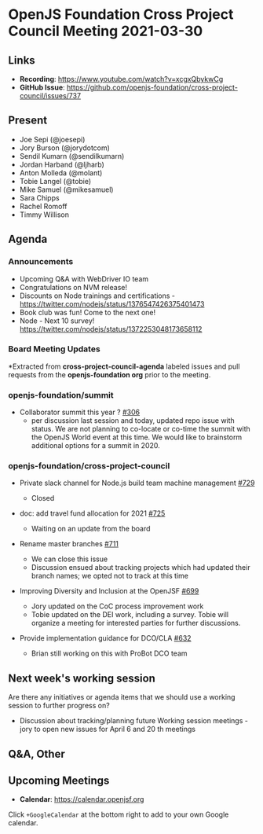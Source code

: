 # OpenJS Foundation Cross Project Council Meeting 2021-03-30

## Links

* **Recording**: https://www.youtube.com/watch?v=xcgxQbykwCg
* **GitHub Issue**: https://github.com/openjs-foundation/cross-project-council/issues/737

## Present

* Joe Sepi (@joesepi)
* Jory Burson (@jorydotcom)
* Sendil Kumarn (@sendilkumarn)
* Jordan Harband (@ljharb)
* Anton Molleda (@molant)
* Tobie Langel (@tobie)
* Mike Samuel (@mikesamuel)
* Sara Chipps
* Rachel Romoff
* Timmy Willison

## Agenda

### Announcements

* Upcoming Q&A with WebDriver IO team
* Congratulations on NVM release!
* Discounts on Node trainings and certifications - https://twitter.com/nodejs/status/1376547426375401473
* Book club was fun! Come to the next one!
* Node - Next 10 survey! https://twitter.com/nodejs/status/1372253048173658112

### Board Meeting Updates

*Extracted from **cross-project-council-agenda** labeled issues and pull requests from the **openjs-foundation org** prior to the meeting.

### openjs-foundation/summit

* Collaborator summit this year ?  [#306](https://github.com/openjs-foundation/summit/issues/306)
  * per discussion last session and today, updated repo issue with status. We are not planning to co-locate or co-time the summit with the OpenJS World event at this time. We would like to brainstorm additional options for a summit in 2020.

### openjs-foundation/cross-project-council

* Private slack channel for Node.js build team machine management [#729](https://github.com/openjs-foundation/cross-project-council/issues/729)
	* Closed

* doc: add travel fund allocation for 2021 [#725](https://github.com/openjs-foundation/cross-project-council/pull/725)
  * Waiting on an update from the board

* Rename master branches [#711](https://github.com/openjs-foundation/cross-project-council/issues/711)
   * We can close this issue
   * Discussion ensued about tracking projects which had updated their branch names; we opted not to track at this time

* Improving Diversity and Inclusion at the OpenJSF [#699](https://github.com/openjs-foundation/cross-project-council/issues/699)
  * Jory updated on the CoC process improvement work
  * Tobie updated on the DEI work, including a survey. Tobie will organize a meeting for interested parties for further discussions.

* Provide implementation guidance for DCO/CLA [#632](https://github.com/openjs-foundation/cross-project-council/issues/632)
  * Brian still working on this with ProBot DCO team

## Next week's working session

Are there any initiatives or agenda items that we should use a working session to further progress on?
  * Discussion about tracking/planning future Working session meetings - jory to open new issues for April 6 and 20 th meetings

## Q&A, Other

## Upcoming Meetings

* **Calendar**: <https://calendar.openjsf.org>

Click `+GoogleCalendar` at the bottom right to add to your own Google calendar.